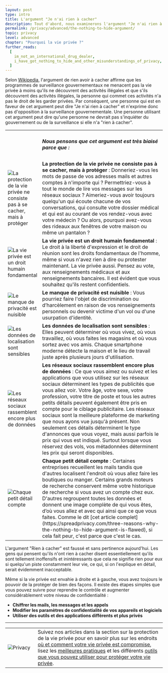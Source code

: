 ```yaml
---
layout: post
type: intro
title: L'argument "Je n'ai rien à cacher"
description: Tout d'abord, nous examinerons l'argument "Je n'ai rien à cacher", qui est fréquemment utilisé lorsqu'on dit qu'une personne ne devrait pas se soucier de la surveillance gouvernementale si elle n'a "rien à cacher"
permalink: /privacy/advanced/the-nothing-to-hide-argument/
topic: privacy
level: advanced
chapter: "Pourquoi la vie privée ?"
further_reads:
  [
    im_not_an_international_drug_dealer,
    i_have_got_nothing_to_hide_and_other_misunderstandings_of_privacy,
  ]
---
```


Selon [Wikipedia](https://en.wikipedia.org/wiki/Nothing_to_hide_argument), l'argument de rien avoir à cacher affirme que les programmes de surveillance gouvernementaux ne menacent pas la vie privée à moins qu'ils ne découvrent des activités illégales et que s'ils découvrent des activités illégales, la personne qui commet ces activités n'a pas le droit de les garder privées. Par conséquent, une personne qui est en faveur de cet argument peut dire "Je n'ai rien à cacher" et n'exprime donc pas d'opposition à la surveillance gouvernementale. Une personne utilisant cet argument peut dire qu'une personne ne devrait pas s'inquiéter du gouvernement ou de la surveillance si elle n'a "rien à cacher".

<table class="table table-borderless mb-4">
    <tbody>
    <tr>
        <td style="width: 65px;"></td>
        <td>
            <h5>Nous pensons que cet argument est très biaisé parce que :</h5>
        </td>
    </tr>
    <tr>
        <td><img src="/assets/post_files/privacy/beginner/the-nothing-to-hide-argument/prot.svg" alt="La protection de la vie privée ne consiste pas à se cacher, mais à protéger"></td>
        <td>
            <strong>La protection de la vie privée ne consiste pas à se cacher, mais à protéger</strong> : Donneriez-vous les mots de passe de vos adresses mails et autres comptes à n'importe qui ? Permettriez-vous à tout le monde de lire vos messages sur les réseaux sociaux ? Aimeriez-vous avoir toujours quelqu'un qui écoute chacune de vos conversations, qui consulte votre dossier médical et qui est au courant de vos rendez-vous avec votre médecin ? Ou alors, pourquoi avez-vous des rideaux aux fenêtres de votre maison ou même un pantalon ?
        </td>
    </tr>
    <tr>
        <td><img src="/assets/post_files/privacy/beginner/the-nothing-to-hide-argument/user.svg" alt="La vie privée est un droit humain fondamental"></td>
        <td>
            <strong>La vie privée est un droit humain fondamental</strong> : Le droit à la liberté d'expression et le droit de réunion sont les droits fondamentaux de l'homme, même si vous n'avez rien à dire ou protester maintenant. La vie privée aussi. Pensez au vote, aux renseignements médicaux et aux renseignements bancaires. Il est évident que vous souhaitez qu'ils restent confidentiels.
        </td>
    </tr>
    <tr>
        <td><img src="/assets/post_files/privacy/beginner/the-nothing-to-hide-argument/lock.svg" alt="Le manque de privacité est nuisible"></td>
        <td>
            <strong>Le manque de privacité est nuisible</strong> : Vous pourriez faire l'objet de discrimination ou d’harcèlement en raison de vos renseignements personnels ou devenir victime d'un vol ou d'une usurpation d'identité.
        </td>
    </tr>
    <tr>
        <td><img src="/assets/post_files/privacy/beginner/the-nothing-to-hide-argument/loc.svg" alt="Les données de localisation sont sensibles"></td>
        <td>
            <strong>Les données de localisation sont sensibles</strong> : Elles peuvent déterminer où vous vivez, où vous travaillez, où vous faites les magasins et où vous sortez avec vos amis. Chaque smartphone moderne détecte la maison et le lieu de travail juste après plusieurs jours d'utilisation.
        </td>
    </tr>
    <tr>
        <td><img src="/assets/post_files/privacy/beginner/the-nothing-to-hide-argument/find.svg" alt="Les réseaux sociaux rassemblent encore plus de données"></td>
        <td>
            <strong>Les réseaux sociaux rassemblent encore plus de données</strong> : Ce que vous aimez ou suivez et les applications que vous utilisez sur les réseaux sociaux déterminent les types de publicités que vous allez voir. Votre âge, votre sexe, votre profession, votre titre de poste et tous les autres petits détails peuvent également être pris en compte pour le ciblage publicitaire. Les réseaux sociaux sont la meilleure plateforme de marketing que nous ayons vue jusqu'à présent. Non seulement ces détails déterminent le type d'annonces que vous voyez, mais aussi parfois le prix qui vous est indiqué. Surtout lorsque vous réservez des vols, vos métadonnées déterminent les prix qui seront disponibles.
        </td>
    </tr>
    <tr>
        <td><img src="/assets/post_files/privacy/beginner/the-nothing-to-hide-argument/tick.svg" alt="Chaque petit détail compte"></td>
        <td>
            <strong>Chaque petit détail compte</strong> : Certaines entreprises recueillent les mails tandis que d'autres localisent l'endroit où vous allez faire les boutiques ou manger. Certains grands moteurs de recherche conservent même votre historique de recherche si vous avez un compte chez eux. D'autres regroupent toutes les données et donnent une image complète de qui vous êtes, d’où vous allez et avec qui ainsi que ce que vous faites. Comme le dit [cet article complet](https://spreadprivacy.com/three-reasons-why-the-nothing-to-hide-argument-is-flawed), si cela fait peur, c'est parce que c'est le cas.
        </td>
    </tr>
    </tbody>
</table>

L'argument "Rien à cacher" est faussé et sans pertinence aujourd'hui. Les gens qui pensent qu'ils n'ont rien à cacher disent essentiellement qu'ils sont tellement inoffensifs et inintéressants que cela ne signifie rien pour eux si quelqu'un piste constamment leur vie, ce qui, si on l'explique en détail, serait évidemment inacceptable.

Même si la vie privée est envahie à droite et à gauche, vous avez toujours le pouvoir de la protéger de bien des façons. Il existe des étapes simples que vous pouvez suivre pour reprendre le contrôle et augmenter considérablement votre niveau de confidentialité :

- **Chiffrer les mails, les messages et les appels**
- **Modifier les paramètres de confidentialité de vos appareils et logiciels**
- **Utiliser des outils et des applications différents et plus privés**

<hr class="mt-5 mb-5">

<table class="table table-borderless">
    <tbody>
    <tr>
        <td style="width: 80px;"><img src="/assets/post_files/privacy/beginner/the-nothing-to-hide-argument/privacy.svg" alt="Privacy"></td>
        <td>
            Suivez nos articles dans la section sur la protection de la vie privée pour en savoir plus sur les endroits <a href="{{ site.baseurl }}{% post_url /privacy/advanced/2024-02-02-your-phone %}">où et comment votre vie privée est compromise</a>, lisez les <a href="{{ site.baseurl }}{% post_url /privacy/beginner/2023-03-01-best-practices %}">meilleures pratiques</a> et les différents <a href="{{ site.baseurl }}{% post_url /privacy/beginner/2023-04-01-tools-to-protect-your-privacy %}">outils que vous pouvez utiliser pour protéger votre vie privée</a>.
        </td>
    </tr>
    </tbody>
</table>
